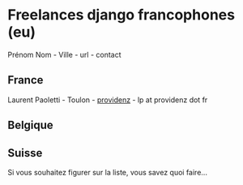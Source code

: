 Freelances django francophones (eu)
===================================


Prénom Nom - Ville - url - contact

France
------
Laurent Paoletti - Toulon - [providenz](http://providenz.fr) - lp at providenz dot fr

Belgique
--------

Suisse
-------


Si vous souhaitez figurer sur la liste, vous savez quoi faire...

